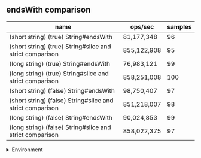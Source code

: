 ## endsWith comparison

|name|ops/sec|samples|
|-|-|-|
|(short string) (true) String#endsWith|81,177,348|96|
|(short string) (true) String#slice and strict comparison|855,122,908|95|
|(long string) (true) String#endsWith|76,983,121|99|
|(long string) (true) String#slice and strict comparison|858,251,008|100|
|(short string) (false) String#endsWith|98,750,407|97|
|(short string) (false) String#slice and strict comparison|851,218,007|98|
|(long string) (false) String#endsWith|90,024,853|99|
|(long string) (false) String#slice and strict comparison|858,022,375|97|


<details>
<summary>Environment</summary>

* __Machine:__ linux x64 | 4 vCPUs | 15.6GB Mem
* __Run:__ Tue Apr 23 2024 17:16:01 GMT+0000 (Coordinated Universal Time)
</details>

<!--
{"environment":{"platform":"linux","arch":"x64","cpus":4,"totalMemory":15.606494903564453},"benchmarks":[{"name":"(short string) (true) String#endsWith","opsSec":81177348.12553892,"samples":4},{"name":"(short string) (true) String#slice and strict comparison","opsSec":855122907.7698252,"samples":6},{"name":"(long string) (true) String#endsWith","opsSec":76983121.1744247,"samples":5},{"name":"(long string) (true) String#slice and strict comparison","opsSec":858251007.8730205,"samples":9},{"name":"(short string) (false) String#endsWith","opsSec":98750407.41628405,"samples":7},{"name":"(short string) (false) String#slice and strict comparison","opsSec":851218007.271222,"samples":7},{"name":"(long string) (false) String#endsWith","opsSec":90024853.2071861,"samples":5},{"name":"(long string) (false) String#slice and strict comparison","opsSec":858022374.9564378,"samples":7}]}-->

